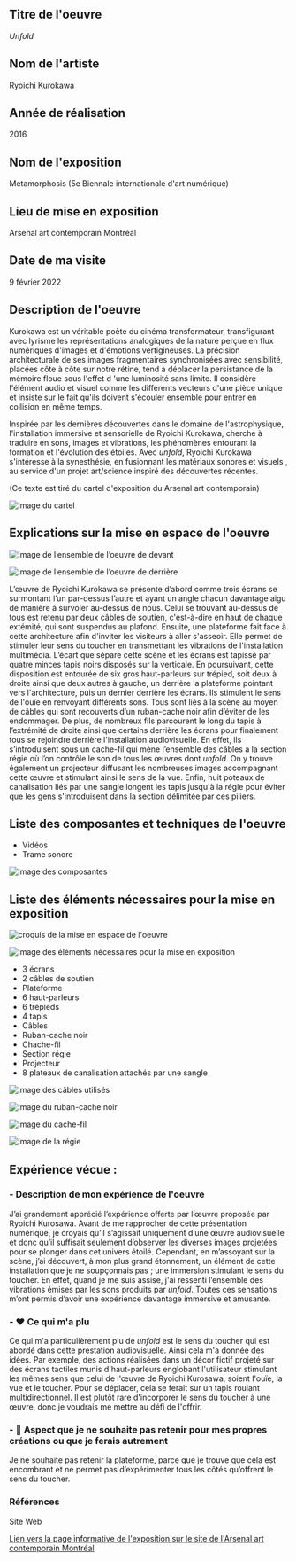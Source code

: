  ## Titre de l'oeuvre 
 
 *Unfold*

 ## Nom de l'artiste
 
 Ryoichi Kurokawa

 ## Année de réalisation
 
 2016

 ## Nom de l'exposition 
 
 Metamorphosis (5e Biennale internationale d'art numérique)
 
 ## Lieu de mise en exposition
 
 Arsenal art contemporain Montréal

 ## Date de ma visite
 
 9 février 2022

 ## Description de l'oeuvre
 
 Kurokawa est un véritable poète du cinéma transformateur, transfigurant avec lyrisme les représentations analogiques de la nature perçue en flux numériques d'images et d'émotions vertigineuses. La précision architecturale de ses images fragmentaires synchronisées avec sensibilité, placées côte à côte sur notre rétine, tend à déplacer la persistance de la mémoire floue sous l'effet d 'une luminosité sans limite. Il considère l'élément audio et visuel comme les différents vecteurs d'une pièce unique et insiste sur le fait qu'ils doivent s'écouler ensemble pour entrer en collision en même temps. 
 
 Inspirée par les dernières découvertes dans le domaine de l'astrophysique, l'installation immersive et sensorielle de Ryoichi Kurokawa, cherche à traduire en sons, images et vibrations, les phénomènes entourant la formation et l'évolution des étoiles. Avec *unfold*, Ryoichi Kurokawa s'intéresse à la synesthésie, en fusionnant les matériaux sonores et visuels , au service d'un projet art/science inspiré des découvertes récentes. 
 
 (Ce texte est tiré du cartel d'exposition du Arsenal art contemporain)

![image du cartel](medias/photographies/photo_cartel.jpg)

 ## Explications sur la mise en espace de l'oeuvre 
 
 ![image de l’ensemble de l’oeuvre de devant](medias/photographies/photo_oeuvre_ensemble.jpg)
 
 ![image de l’ensemble de l’oeuvre de derrière](medias/photographies/photo_oeuvre_ensemble_derriere.jpg)
 
 L’œuvre de Ryoichi Kurokawa se présente d’abord comme trois écrans se surmontant l’un par-dessus l’autre et ayant un angle chacun davantage aigu de manière à survoler au-dessus de nous. Celui se trouvant au-dessus de tous est retenu par deux câbles de soutien, c'est-à-dire en haut de chaque extémité, qui sont suspendus au plafond. Ensuite, une plateforme fait face à cette architecture afin d'inviter les visiteurs à aller s'asseoir. Elle permet de stimuler leur sens du toucher en transmettant les vibrations de l'installation multimédia. L’écart que sépare cette scène et les écrans est tapissé par quatre minces tapis noirs disposés sur la verticale. En poursuivant, cette disposition est entourée de six gros haut-parleurs sur trépied, soit deux à droite ainsi que deux autres à gauche, un derrière la plateforme pointant vers l'architecture, puis un dernier derrière les écrans. Ils stimulent le sens de l'ouïe en renvoyant différents sons. Tous sont liés à la scène au moyen de câbles qui sont recouverts d’un ruban-cache noir afin d’éviter de les endommager. De plus, de nombreux fils parcourent le long du tapis à l’extrémité de droite ainsi que certains derrière les écrans pour finalement tous se rejoindre derrière l'installation audiovisuelle. En effet, ils s’introduisent sous un cache-fil qui mène l’ensemble des câbles à la section régie où l’on contrôle le son de tous les œuvres dont *unfold*. On y trouve également un projecteur diffusant les nombreuses images accompagnant cette œuvre et stimulant ainsi le sens de la vue. Enfin, huit poteaux de canalisation liés par une sangle longent les tapis jusqu'à la régie pour éviter que les gens s'introduisent dans la section délimitée par ces piliers. 

 ## Liste des composantes et techniques de l'oeuvre 
 
 - Vidéos
 - Trame sonore
 
 ![image des composantes](medias/photographies/photo_regie.jpg)

 ## Liste des éléments nécessaires pour la mise en exposition 
 
 ![croquis de la mise en espace de l'oeuvre](medias/croquis/photo_croquis_oeuvre.jpg)
 
 ![image des éléments nécessaires pour la mise en exposition](medias/photographies/photo_elements_disposition.jpg)
 
 - 3 écrans
 - 2 câbles de soutien
 - Plateforme 
 - 6 haut-parleurs
 - 6 trépieds
 - 4 tapis
 - Câbles
 - Ruban-cache noir
 - Chache-fil
 - Section régie
 - Projecteur
 - 8 plateaux de canalisation attachés par une sangle

![image des câbles utilisés](medias/photographies/photo_cables.jpg)

![image du ruban-cache noir](medias/photographies/photo_ruban_cache.jpg)

![image du cache-fil](medias/photographies/photo_cache_fil.jpg)

![image de la régie](medias/photographies/photo_regie_2.jpg)

 ## Expérience vécue :

 ### - Description de mon expérience de l'oeuvre
 
 J’ai grandement apprécié l’expérience offerte par l’œuvre proposée par Ryoichi Kurosawa. Avant de me rapprocher de cette présentation numérique, je croyais qu’il s’agissait uniquement d’une œuvre audiovisuelle et donc qu’il suffisait seulement d’observer les diverses images projetées pour se plonger dans cet univers étoilé. Cependant, en m’assoyant sur la scène, j’ai découvert, à mon plus grand étonnement, un élément de cette installation que je ne soupçonnais pas ; une immersion stimulant le sens du toucher. En effet, quand je me suis assise, j'ai ressenti l’ensemble des vibrations émises par les sons produits par *unfold*. Toutes ces sensations m’ont permis d’avoir une expérience davantage immersive et amusante.  

 ### - ❤️ Ce qui m'a plu
 
 Ce qui m'a particulièrement plu de *unfold* est le sens du toucher qui est abordé dans cette prestation audiovisuelle. Ainsi cela m'a donnée des idées. Par exemple, des actions réalisées dans un décor fictif projeté sur des écrans tactiles munis d'haut-parleurs englobant l'utilisateur stimulant les mêmes sens que celui de l'œuvre de Ryoichi Kurosawa, soient l'ouïe, la vue et le toucher. Pour se déplacer, cela se ferait sur un tapis roulant multidirectionnel. Il est plutôt rare d'incorporer le sens du toucher à une œuvre, donc je voudrais me mettre au défi de l'offrir.  

 ### - 🤔 Aspect que je ne souhaite pas retenir pour mes propres créations ou que je ferais autrement 
 
 Je ne souhaite pas retenir la plateforme, parce que je trouve que cela est encombrant et ne permet pas d’expérimenter tous les côtés qu’offrent le sens du toucher. 
 
 ### Références
 
 Site Web 
 
 [Lien vers la page informative de l'exposition sur le site de l'Arsenal art contemporain Montréal ](https://www.arsenalcontemporary.com/mtl/fr/exhib/detail/2021-elektra-5e-biennale)
